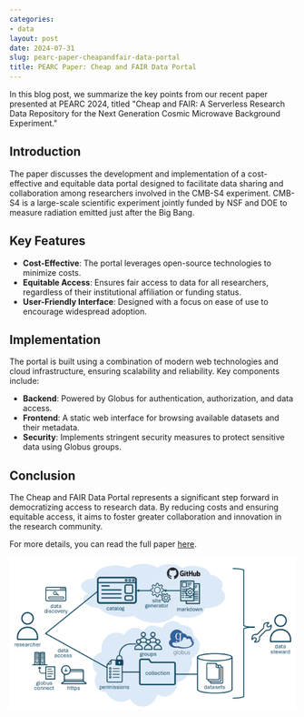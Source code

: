 ```yaml
---
categories:
- data
layout: post
date: 2024-07-31
slug: pearc-paper-cheapandfair-data-portal
title: PEARC Paper: Cheap and FAIR Data Portal
---
```


In this blog post, we summarize the key points from our recent paper presented at PEARC 2024, titled "Cheap and FAIR: A Serverless Research Data Repository for the Next Generation Cosmic Microwave Background Experiment."

## Introduction

The paper discusses the development and implementation of a cost-effective and equitable data portal designed to facilitate data sharing and collaboration among researchers involved in the CMB-S4 experiment. CMB-S4 is a large-scale scientific experiment jointly funded by NSF and DOE to measure radiation emitted just after the Big Bang.

## Key Features

- **Cost-Effective**: The portal leverages open-source technologies to minimize costs.
- **Equitable Access**: Ensures fair access to data for all researchers, regardless of their institutional affiliation or funding status.
- **User-Friendly Interface**: Designed with a focus on ease of use to encourage widespread adoption.

## Implementation

The portal is built using a combination of modern web technologies and cloud infrastructure, ensuring scalability and reliability. Key components include:

- **Backend**: Powered by Globus for authentication, authorization, and data access.
- **Frontend**: A static web interface for browsing available datasets and their metadata.
- **Security**: Implements stringent security measures to protect sensitive data using Globus groups.

## Conclusion

The Cheap and FAIR Data Portal represents a significant step forward in democratizing access to research data. By reducing costs and ensuring equitable access, it aims to foster greater collaboration and innovation in the research community.

For more details, you can read the full paper [here](https://dl.acm.org/doi/10.1145/3626203.3670558).

![Cheap and FAIR Data Portal](./pearc_paper_architecture.png)